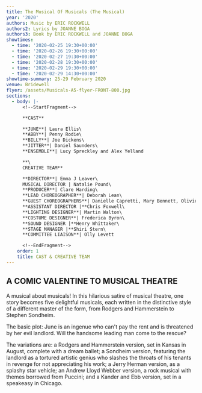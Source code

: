 ```yaml
---
title: The Musical Of Musicals (The Musical)
year: '2020'
authors: Music by ERIC ROCKWELL
authors2: Lyrics by JOANNE BOGA
authors3: Book by ERIC ROCKWELL and JOANNE BOGA
showtimes:
  - time: '2020-02-25 19:30+00:00'
  - time: '2020-02-26 19:30+00:00'
  - time: '2020-02-27 19:30+00:00'
  - time: '2020-02-28 19:30+00:00'
  - time: '2020-02-29 19:30+00:00'
  - time: '2020-02-29 14:30+00:00'
showtime-summary: 25-29 February 2020
venue: Bridewell
flyer: /assets/Musicals-A5-flyer-FRONT-800.jpg
sections:
  - body: |-
      <!--StartFragment-->

      **CAST**

      **JUNE**| Laura Ellis\
      **ABBY**| Penny Rodie\
      **BILLY**| Joe Dickens\
      **JITTER**| Daniel Saunders\
      **ENSEMBLE**| Lucy Spreckley and Alex Yelland

      **\
      CREATIVE TEAM**

      **DIRECTOR**| Emma J Leaver\
      MUSICAL DIRECTOR | Natalie Pound\
      **PRODUCER**| Clare Harding\
      **LEAD CHOREOGRAPHER**| Deborah Lean\
      **GUEST CHOREOGRAPHERS**| Danielle Capretti, Mary Bennett, Olivier Namet\
      **ASSISTANT DIRECTOR |**Chris Foxwell\
      **LIGHTING DESIGNER**| Martin Walton\
      **COSTUME DESIGNER**| Frederica Byron\
      **SOUND DESIGNER |**Henry Whittaker\
      **STAGE MANAGER |**Shiri Stern\
      **COMMITTEE LIAISON**| Olly Levett

      <!--EndFragment-->
    order: 1
    title: CAST & CREATIVE TEAM
---
```

## A COMIC VALENTINE TO MUSICAL THEATRE

A musical about musicals! In this hilarious satire of musical theatre, one story becomes five delightful musicals, each written in the distinctive style of a different master of the form, from Rodgers and Hammerstein to Stephen Sondheim.

The basic plot: June is an ingenue who can't pay the rent and is threatened by her evil landlord. Will the handsome leading man come to the rescue?

The variations are: a Rodgers and Hammerstein version, set in Kansas in August, complete with a dream ballet; a Sondheim version, featuring the landlord as a tortured artistic genius who slashes the throats of his tenants in revenge for not appreciating his work; a Jerry Herman version, as a splashy star vehicle; an Andrew Lloyd Webber version, a rock musical with themes borrowed from Puccini; and a Kander and Ebb version, set in a speakeasy in Chicago.
